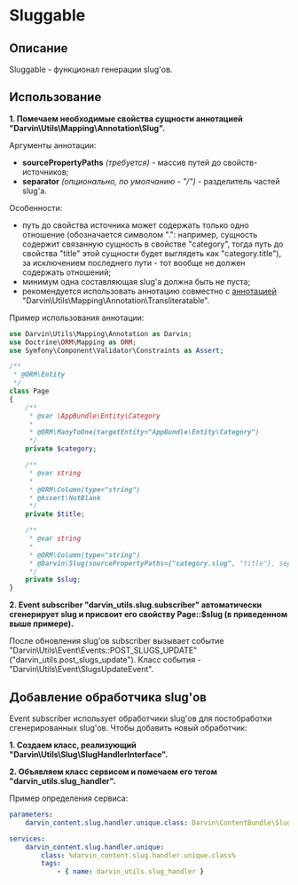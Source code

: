 Sluggable
=========

## Описание

Sluggable - функционал генерации slug'ов.

## Использование

**1. Помечаем необходимые свойства сущности аннотацией "Darvin\Utils\Mapping\Annotation\Slug".**

Аргументы аннотации:

- **sourcePropertyPaths** *(требуется)* - массив путей до свойств-источников;
- **separator** *(опционально, по умолчанию - "/")* - разделитель частей slug'а.

Особенности:

- путь до свойства источника может содержать только одно отношение (обозначается символом ".": например, сущность
 содержит связанную сущность в свойстве "category", тогда путь до свойства "title" этой сущности будет выглядеть как
 "category.title"), за исключением последнего пути - тот вообще не должен содержать отношений;
- минимум одна составляющая slug'а должна быть не пуста;
- рекомендуется использовать аннотацию совместно с [аннотацией](transliteratable.md)
 "Darvin\Utils\Mapping\Annotation\Transliteratable".

Пример использования аннотации:

```php
use Darvin\Utils\Mapping\Annotation as Darvin;
use Doctrine\ORM\Mapping as ORM;
use Symfony\Component\Validator\Constraints as Assert;

/**
 * @ORM\Entity
 */
class Page
{
    /**
     * @var \AppBundle\Entity\Category
     *
     * @ORM\ManyToOne(targetEntity="AppBundle\Entity\Category")
     */
    private $category;

    /**
     * @var string
     *
     * @ORM\Column(type="string")
     * @Assert\NotBlank
     */
    private $title;

    /**
     * @var string
     *
     * @ORM\Column(type="string")
     * @Darvin\Slug(sourcePropertyPaths={"category.slug", "title"}, separator="/")
     */
    private $slug;
}
```

**2. Event subscriber "darvin_utils.slug.subscriber" автоматически сгенерирует slug и присвоит его свойству Page::$slug
 (в приведенном выше примере).**

После обновления slug'ов subscriber вызывает событие "Darvin\Utils\Event\Events::POST_SLUGS_UPDATE"
 ("darvin_utils.post_slugs_update"). Класс события - "Darvin\Utils\Event\SlugsUpdateEvent".

## Добавление обработчика slug'ов

Event subscriber использует обработчики slug'ов для постобработки сгенерированных slug'ов. Чтобы добавить новый обработчик:

**1. Создаем класс, реализующий "Darvin\Utils\Slug\SlugHandlerInterface".**

**2. Объявляем класс сервисом и помечаем его тегом "darvin_utils.slug_handler".**

Пример определения сервиса:

```yaml
parameters:
    darvin_content.slug.handler.unique.class: Darvin\ContentBundle\Slug\UniqueSlugHandler

services:
    darvin_content.slug.handler.unique:
        class: %darvin_content.slug.handler.unique.class%
        tags:
            - { name: darvin_utils.slug_handler }
```
